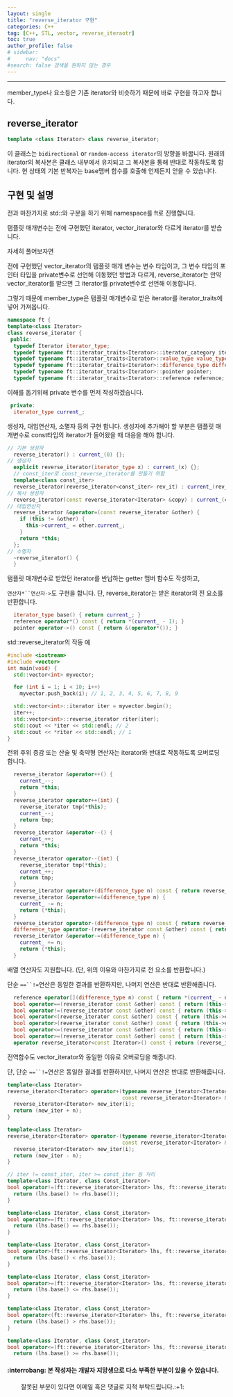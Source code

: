 ```yaml
---
layout: single
title: "reverse_iterator 구현"
categories: C++
tag: [C++, STL, vector, reverse_iteraotr]
toc: true
author_profile: false
# sidebar:
#     nav: "docs"
#search: false 검색을 원하지 않는 경우
---
```

---
member_type나 요소등은 기존 iterator와 비슷하기 때문에 바로 구현을 하고자 합니다.
## reverse_iterator
```c++
template <class Iterator> class reverse_iterator;
```
이 클래스는 `bidirectional` or `random-access iterator`의 방향을 바꿉니다.
원래의 iterator의 복사본은 클래스 내부에서 유지되고 그 복사본을 통해 반대로 작동하도록 합니다.
현 상태의 기본 반복자는 base맴버 함수를 호출해 언제든지 얻을 수 있습니다.

## 구현 및 설명
전과 마찬가지로 std::와 구분을 하기 위해 namespace를 ft로 진행합니다.
  
탬플릿 매개변수는 전에 구현했던 iterator, vector_iterator와 다르게 iterator를 받습니다.
  
자세히 풀어보자면
  
전에 구현했던 vector_iterator의 탬플릿 매개 변수는 변수 타입이고, 그 변수 타입의 포인터 타입을 private변수로 선언해 이동했던 방법과 다르게, reverse_iterator는 만약 vector_iterator를 받으면 그 iterator를 private변수로 선언해 이동합니다.
  
그렇기 때문에 member_type은 탬플릿 매개변수로 받은 iterator를 iterator_traits에 넣어 가져옵니다.
```c++
namespace ft {
template<class Iterator>
class reverse_iterator {
 public:
  typedef Iterator iterator_type;
  typedef typename ft::iterator_traits<Iterator>::iterator_category iterator_category;
  typedef typename ft::iterator_traits<Iterator>::value_type value_type;
  typedef typename ft::iterator_traits<Iterator>::difference_type difference_type;
  typedef typename ft::iterator_traits<Iterator>::pointer pointer;
  typedef typename ft::iterator_traits<Iterator>::reference reference;
  ```
이해를 돕기위해 private 변수를 먼저 작성하겠습니다.
```c++
 private:
  iterator_type current_;
```
생성자, 대입연산자, 소멸자 등의 구현 합니다.
생성자에 추가해야 할 부분은 탬플릿 매개변수로 const타입의 iterator가 들어왔을 때 대응을 해야 합니다.

```c++
// 기본 생성자
  reverse_iterator() : current_(0) {};
// 생성자
  explicit reverse_iterator(iterator_type x) : current_(x) {};
  // const_iter로 const_reverse_iterator를 만들기 위함
  template<class const_iter>
  reverse_iterator(reverse_iterator<const_iter> rev_it) : current_(rev_it.base()) {}
// 복사 생성자
  reverse_iterator(const reverse_iterator<Iterator> &copy) : current_(copy.current_) {};
// 대입연산자
  reverse_iterator &operator=(const reverse_iterator &other) {
    if (this != &other) {
      this->current_ = other.current_;
    }
    return *this;
  };
// 소명자
  ~reverse_iterator() {
  }
```
탬플릿 매개변수로 받았던 iterator를 반납하는 getter 맴버 함수도 작성하고,
  
`연산자*``연산자->`도 구현을 합니다.
단, reverse_iterator는 받은 iterator의 전 요소를 반환합니다.
```c++
  iterator_type base() { return current_; }
  reference operator*() const { return *(current_ - 1); }
  pointer operator->() const { return &(operator*()); }
```
std::reverse_iterator의 작동 예
```c++
#include <iostream>
#include <vector>
int main(void) {
  std::vector<int> myvector;

  for (int i = 1; i < 10; i++)
    myvector.push_back(i); // 1, 2, 3, 4, 5, 6, 7, 8, 9

  std::vector<int>::iterator iter = myvector.begin();
  iter++;
  std::vector<int>::reverse_iterator riter(iter);
  std::cout << *iter << std::endl; // 2
  std::cout << *riter << std::endl; // 1
}
```
전위 후위 증감 또는 산술 및 축약형 연산자는 iterator와 반대로 작동하도록 오버로딩 합니다.
```c++
  reverse_iterator &operator++() {
    current_--;
    return *this;
  }
  reverse_iterator operator++(int) {
    reverse_iterator tmp(*this);
    current_--;
    return tmp;
  }
  reverse_iterator &operator--() {
    current_++;
    return *this;
  }
  reverse_iterator operator--(int) {
    reverse_iterator tmp(*this);
    current_++;
    return tmp;
  }
  reverse_iterator operator+(difference_type n) const { return reverse_iterator(current_ - n); }
  reverse_iterator &operator+=(difference_type n) {
    current_ -= n;
    return (*this);
  }
  reverse_iterator operator-(difference_type n) const { return reverse_iterator(current_ + n); }
  difference_type operator-(reverse_iterator const &other) const { return (other.current_ - current_); }
  reverse_iterator &operator-=(difference_type n) {
    current_ += n;
    return (*this);
  }
```
배열 연산자도 지원합니다. (단, 위의 이유와 마찬가지로 전 요소를 반환합니다.)
  
단순 `==``!=`연산은 동일한 결과를 반환하지만, 나머지 연산은 반대로 반환해줍니다.
```c++
  reference operator[](difference_type n) const { return *(current_ - n - 1); }
  bool operator==(reverse_iterator const &other) const { return (this->current_ == other.current_); }
  bool operator!=(reverse_iterator const &other) const { return (this->current_ != other.current_); }
  bool operator<(reverse_iterator const &other) const { return (this->current_ > other.current_); }
  bool operator>(reverse_iterator const &other) const { return (this->current_ < other.current_); }
  bool operator<=(reverse_iterator const &other) const { return (this->current_ >= other.current_); }
  bool operator>=(reverse_iterator const &other) const { return (this->current_ <= other.current_); }
  operator reverse_iterator<const Iterator>() const { return (reverse_iterator<const Iterator>(this->current_)); }
```

전역함수도 vector_iterator와 동일한 이유로 오버로딩을 해줍니다.
  
단, 단순 `==``!=`연산은 동일한 결과를 반환하지만, 나머지 연산은 반대로 반환해줍니다.
```c++
template<class Iterator>
reverse_iterator<Iterator> operator+(typename reverse_iterator<Iterator>::difference_type n,
                                     const reverse_iterator<Iterator> &i) {
  reverse_iterator<Iterator> new_iter(i);
  return (new_iter + n);
}

template<class Iterator>
reverse_iterator<Iterator> operator-(typename reverse_iterator<Iterator>::difference_type n,
                                     const reverse_iterator<Iterator> &i) {
  reverse_iterator<Iterator> new_iter(i);
  return (new_iter - n);
}

// iter != const_iter, iter >= const_iter 등 처리
template<class Iterator, class Const_iterator>
bool operator!=(ft::reverse_iterator<Iterator> lhs, ft::reverse_iterator<Const_iterator> rhs) {
  return (lhs.base() != rhs.base());
}

template<class Iterator, class Const_iterator>
bool operator==(ft::reverse_iterator<Iterator> lhs, ft::reverse_iterator<Const_iterator> rhs) {
  return (lhs.base() == rhs.base());
}

template<class Iterator, class Const_iterator>
bool operator>(ft::reverse_iterator<Iterator> lhs, ft::reverse_iterator<Const_iterator> rhs) {
  return (lhs.base() < rhs.base());
}

template<class Iterator, class Const_iterator>
bool operator>=(ft::reverse_iterator<Iterator> lhs, ft::reverse_iterator<Const_iterator> rhs) {
  return (lhs.base() <= rhs.base());
}

template<class Iterator, class Const_iterator>
bool operator<(ft::reverse_iterator<Iterator> lhs, ft::reverse_iterator<Const_iterator> rhs) {
  return (lhs.base() > rhs.base());
}

template<class Iterator, class Const_iterator>
bool operator<=(ft::reverse_iterator<Iterator> lhs, ft::reverse_iterator<Const_iterator> rhs) {
  return (lhs.base() >= rhs.base());
```


<div class="notice--primary">
<h4>:interrobang: 본 작성자는 개발자 지망생으로 다소 부족한 부분이 있을 수 있습니다.</h4>
&nbsp;&nbsp;&nbsp;&nbsp;&nbsp;&nbsp;&nbsp;&nbsp;잘못된 부분이 있다면 이메일 혹은 댓글로 지적 부탁드립니다.:+1:
</div>

[전에 작성한 포스트]: https://warum2627.github.io/c++/base_iterator/
[cplusplus.com]: https://www.cplusplus.com/reference/iterator/iterator/